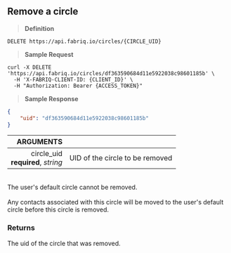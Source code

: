 ## Remove a circle

> **Definition**

```text
DELETE https://api.fabriq.io/circles/{CIRCLE_UID}
```

> **Sample Request**

```shell
curl -X DELETE 'https://api.fabriq.io/circles/df363590684d11e5922038c98601185b' \
  -H 'X-FABRIQ-CLIENT-ID: {CLIENT_ID}' \
  -H "Authorization: Bearer {ACCESS_TOKEN}"
```

> **Sample Response**

```json
{
    "uid": "df363590684d11e5922038c98601185b"
}
```

ARGUMENTS  ||
---------: | -----------
circle_uid<br>**required**, *string*  | UID of the circle to be removed


<br/>
<aside class="warning">
The user's default circle cannot be removed.
</aside>

<br/>
<aside class="info">
Any contacts associated with this circle will be moved to the user's default circle
before this circle is removed.
</aside>



### Returns
The uid of the circle that was removed.
